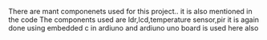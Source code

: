 There are mant componenets used for this project.. it is also mentioned in the code
The components used are ldr,lcd,temperature sensor,pir 
it is again done using embedded c in ardiuno and ardiuno uno board is used here also 
